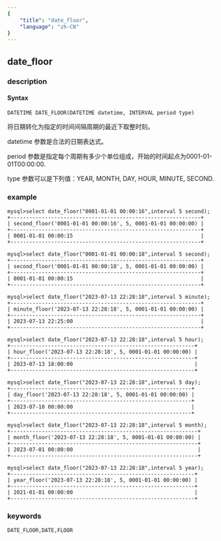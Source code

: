 ```yaml
---
{
    "title": "date_floor",
    "language": "zh-CN"
}
---
```


<!-- 
Licensed to the Apache Software Foundation (ASF) under one
or more contributor license agreements.  See the NOTICE file
distributed with this work for additional information
regarding copyright ownership.  The ASF licenses this file
to you under the Apache License, Version 2.0 (the
"License"); you may not use this file except in compliance
with the License.  You may obtain a copy of the License at

  http://www.apache.org/licenses/LICENSE-2.0

Unless required by applicable law or agreed to in writing,
software distributed under the License is distributed on an
"AS IS" BASIS, WITHOUT WARRANTIES OR CONDITIONS OF ANY
KIND, either express or implied.  See the License for the
specific language governing permissions and limitations
under the License.
-->

## date_floor
### description
#### Syntax

`DATETIME DATE_FLOOR(DATETIME datetime, INTERVAL period type)`


将日期转化为指定的时间间隔周期的最近下取整时刻。

datetime 参数是合法的日期表达式。

period 参数是指定每个周期有多少个单位组成，开始的时间起点为0001-01-01T00:00:00.

type 参数可以是下列值：YEAR, MONTH, DAY, HOUR, MINUTE, SECOND.

### example

```
mysql>select date_floor("0001-01-01 00:00:16",interval 5 second);
+-------------------------------------------------------------+
| second_floor('0001-01-01 00:00:16', 5, 0001-01-01 00:00:00) |
+-------------------------------------------------------------+
| 0001-01-01 00:00:15                                         |
+-------------------------------------------------------------+

mysql>select date_floor("0001-01-01 00:00:18",interval 5 second);
+-------------------------------------------------------------+
| second_floor('0001-01-01 00:00:18', 5, 0001-01-01 00:00:00) |
+-------------------------------------------------------------+
| 0001-01-01 00:00:15                                         |
+-------------------------------------------------------------+

mysql>select date_floor("2023-07-13 22:28:18",interval 5 minute);
+-------------------------------------------------------------+
| minute_floor('2023-07-13 22:28:18', 5, 0001-01-01 00:00:00) |
+-------------------------------------------------------------+
| 2023-07-13 22:25:00                                         |
+-------------------------------------------------------------+

mysql>select date_floor("2023-07-13 22:28:18",interval 5 hour);
+-----------------------------------------------------------+
| hour_floor('2023-07-13 22:28:18', 5, 0001-01-01 00:00:00) |
+-----------------------------------------------------------+
| 2023-07-13 18:00:00                                       |
+-----------------------------------------------------------+

mysql>select date_floor("2023-07-13 22:28:18",interval 5 day);
+----------------------------------------------------------+
| day_floor('2023-07-13 22:28:18', 5, 0001-01-01 00:00:00) |
+----------------------------------------------------------+
| 2023-07-10 00:00:00                                      |
+----------------------------------------------------------+

mysql>select date_floor("2023-07-13 22:28:18",interval 5 month);
+------------------------------------------------------------+
| month_floor('2023-07-13 22:28:18', 5, 0001-01-01 00:00:00) |
+------------------------------------------------------------+
| 2023-07-01 00:00:00                                        |
+------------------------------------------------------------+

mysql>select date_floor("2023-07-13 22:28:18",interval 5 year);
+-----------------------------------------------------------+
| year_floor('2023-07-13 22:28:18', 5, 0001-01-01 00:00:00) |
+-----------------------------------------------------------+
| 2021-01-01 00:00:00                                       |
+-----------------------------------------------------------+

```

### keywords

    DATE_FLOOR,DATE,FLOOR
